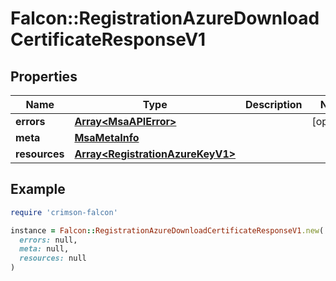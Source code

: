 # Falcon::RegistrationAzureDownloadCertificateResponseV1

## Properties

| Name | Type | Description | Notes |
| ---- | ---- | ----------- | ----- |
| **errors** | [**Array&lt;MsaAPIError&gt;**](MsaAPIError.md) |  | [optional] |
| **meta** | [**MsaMetaInfo**](MsaMetaInfo.md) |  |  |
| **resources** | [**Array&lt;RegistrationAzureKeyV1&gt;**](RegistrationAzureKeyV1.md) |  |  |

## Example

```ruby
require 'crimson-falcon'

instance = Falcon::RegistrationAzureDownloadCertificateResponseV1.new(
  errors: null,
  meta: null,
  resources: null
)
```

